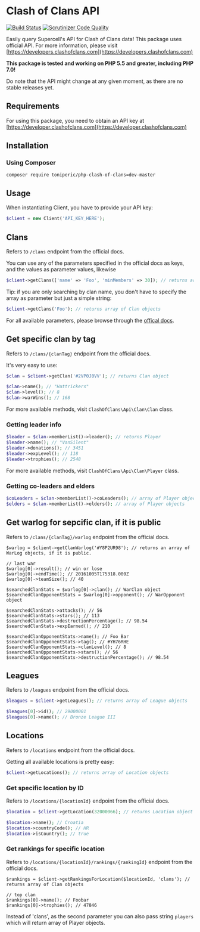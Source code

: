 # Clash of Clans API

[![Build Status](https://travis-ci.org/toniperic/php-clash-of-clans.svg?branch=master)](https://travis-ci.org/toniperic/php-clash-of-clans)
[![Scrutinizer Code Quality](https://scrutinizer-ci.com/g/toniperic/php-clash-of-clans/badges/quality-score.png?b=master)](https://scrutinizer-ci.com/g/toniperic/php-clash-of-clans/?branch=master)

Easily query Supercell's API for Clash of Clans data!
This package uses official API. For more information, please visit [https://developers.clashofclans.com](https://developers.clashofclans.com)


**This package is tested and working on PHP 5.5 and greater, including PHP 7.0!**

Do note that the API might change at any given moment, as there are no stable releases yet.

## Requirements
For using this package, you need to obtain an API key at [https://developer.clashofclans.com](https://developer.clashofclans.com)

## Installation
### Using Composer
```
composer require toniperic/php-clash-of-clans=dev-master
```

## Usage
When instantiating Client, you have to provide your API key:

```php
$client = new Client('API_KEY_HERE');
```

## Clans
Refers to `/clans` endpoint from the official docs.

You can use any of the parameters specified in the official docs as keys, and the values as parameter values, likewise
```php
$client->getClans(['name' => 'Foo', 'minMembers' => 30]); // returns array of Clan objects
```
Tip: if you are only searching by clan name, you don't have to specify the array as parameter but just a simple string:
```php
$client->getClans('Foo'); // returns array of Clan objects
```

For all available parameters, please browse through the [offical docs](https://developer.clashofclans.com).



## Get specific clan by tag
Refers to `/clans/{clanTag}` endpoint from the official docs.

It's very easy to use:
```php
$clan = $client->getClan('#2VP0J0VV'); // returns Clan object

$clan->name(); // "Hattrickers"
$clan->level(); // 8
$clan->warWins(); // 168
```

For more available methods, visit `ClashOfClans\Api\Clan\Clan` class.


### Getting leader info
```php
$leader = $clan->memberList()->leader(); // returns Player
$leader->name(); // "VanSilent"
$leader->donations(); // 3451
$leader->expLevel(); // 118
$leader->trophies(); // 2548

```
For more available methods, visit `ClashOfClans\Api\Clan\Player` class.

### Getting co-leaders and elders
```php
$coLeaders = $clan->memberList()->coLeaders(); // array of Player objects
$elders = $clan->memberList()->elders(); // array of Player objects
```

## Get warlog for sepcific clan, if it is public
Refers to `/clans/{clanTag}/warlog` endpoint from the official docs.

```
$warlog = $client->getClanWarlog('#Y8P2UR98'); // returns an array of WarLog objects, if it is public.

// last war
$warlog[0]->result(); // win or lose
$warlog[0]->endTime(); // 20161005T175318.000Z
$warlog[0]->teamSize(); // 40

$searchedClanStats = $warlog[0]->clan(); // WarClan object
$searchedClanOpponentStats = $warlog[0]->opponent(); // WarOpponent object

$searchedClanStats->attacks(); // 56
$searchedClanStats->stars(); // 113
$searchedClanStats->destructionPercentage(); // 98.54
$searchedClanStats->expEarned(); // 210

$searchedClanOpponentStats->name(); // Foo Bar
$searchedClanOpponentStats->tag(); // #YH76RHE
$searchedClanOpponentStats->clanLevel(); // 8
$searchedClanOpponentStats->stars(); // 56
$searchedClanOpponentStats->destructionPercentage(); // 98.54
```

## Leagues
Refers to `/leagues` endpoint from the official docs.
```php
$leagues = $client->getLeagues(); // returns array of League objects

$leagues[0]->id(); // 29000001
$leagues[0]->name(); // Bronze League III
```

## Locations
Refers to `/locations` endpoint from the official docs.

Getting all available locations is pretty easy:
```php
$client->getLocations(); // returns array of Location objects
```

### Get specific location by ID
Refers to `/locations/{locationId}` endpoint from the official docs.

```php
$location = $client->getLocation(32000066); // returns Location object

$location->name(); // Croatia
$location->countryCode(); // HR
$location->isCountry(); // true
```

### Get rankings for specific location
Refers to `/locations/{locationId}/rankings/{rankingId}` endpoint from the official docs.

```
$rankings = $client->getRankingsForLocation($locationId, 'clans'); // returns array of Clan objects

// top clan
$rankings[0]->name(); // Foobar
$rankings[0]->trophies(); // 47846
```
Instead of 'clans', as the second parameter you can also pass string `players` which will return array of Player objects.